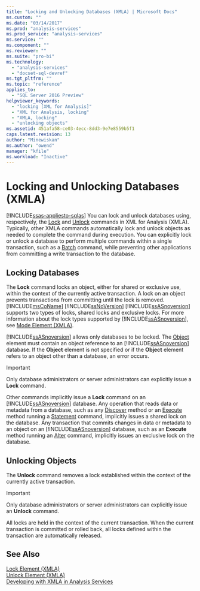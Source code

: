 ```yaml
---
title: "Locking and Unlocking Databases (XMLA) | Microsoft Docs"
ms.custom: ""
ms.date: "03/14/2017"
ms.prod: "analysis-services"
ms.prod_service: "analysis-services"
ms.service: ""
ms.component: ""
ms.reviewer: ""
ms.suite: "pro-bi"
ms.technology: 
  - "analysis-services"
  - "docset-sql-devref"
ms.tgt_pltfrm: ""
ms.topic: "reference"
applies_to: 
  - "SQL Server 2016 Preview"
helpviewer_keywords: 
  - "locking [XML for Analysis]"
  - "XML for Analysis, locking"
  - "XMLA, locking"
  - "unlocking objects"
ms.assetid: 451afa58-ce03-4ecc-8dd3-9e7e8559b5f1
caps.latest.revision: 13
author: "Minewiskan"
ms.author: "owend"
manager: "kfile"
ms.workload: "Inactive"
---
```

# Locking and Unlocking Databases (XMLA)
[!INCLUDE[ssas-appliesto-sqlas](../../includes/ssas-appliesto-sqlas.md)]
  You can lock and unlock databases using, respectively, the [Lock](../../analysis-services/xmla/xml-elements-commands/lock-element-xmla.md) and [Unlock](../../analysis-services/xmla/xml-elements-commands/unlock-element-xmla.md) commands in XML for Analysis (XMLA). Typically, other XMLA commands automatically lock and unlock objects as needed to complete the command during execution. You can explicitly lock or unlock a database to perform multiple commands within a single transaction, such as a [Batch](../../analysis-services/xmla/xml-elements-commands/batch-element-xmla.md) command, while preventing other applications from committing a write transaction to the database.  
  
## Locking Databases  
 The **Lock** command locks an object, either for shared or exclusive use, within the context of the currently active transaction. A lock on an object prevents transactions from committing until the lock is removed. [!INCLUDE[msCoName](../../includes/msconame-md.md)] [!INCLUDE[ssNoVersion](../../includes/ssnoversion-md.md)] [!INCLUDE[ssASnoversion](../../includes/ssasnoversion-md.md)] supports two types of locks, shared locks and exclusive locks. For more information about the lock types supported by [!INCLUDE[ssASnoversion](../../includes/ssasnoversion-md.md)], see [Mode Element &#40;XMLA&#41;](../../analysis-services/xmla/xml-elements-properties/mode-element-xmla.md).  
  
 [!INCLUDE[ssASnoversion](../../includes/ssasnoversion-md.md)] allows only databases to be locked. The [Object](../../analysis-services/xmla/xml-elements-properties/object-element-xmla.md) element must contain an object reference to an [!INCLUDE[ssASnoversion](../../includes/ssasnoversion-md.md)] database. If the **Object** element is not specified or if the **Object** element refers to an object other than a database, an error occurs.  
  
> [!IMPORTANT]  
>  Only database administrators or server administrators can explicitly issue a **Lock** command.  
  
 Other commands implicitly issue a **Lock** command on an [!INCLUDE[ssASnoversion](../../includes/ssasnoversion-md.md)] database. Any operation that reads data or metadata from a database, such as any [Discover](../../analysis-services/xmla/xml-elements-methods-discover.md) method or an [Execute](../../analysis-services/xmla/xml-elements-methods-execute.md) method running a [Statement](../../analysis-services/xmla/xml-elements-commands/statement-element-xmla.md) command, implicitly issues a shared lock on the database. Any transaction that commits changes in data or metadata to an object on an [!INCLUDE[ssASnoversion](../../includes/ssasnoversion-md.md)] database, such as an **Execute** method running an [Alter](../../analysis-services/xmla/xml-elements-commands/alter-element-xmla.md) command, implicitly issues an exclusive lock on the database.  
  
## Unlocking Objects  
 The **Unlock** command removes a lock established within the context of the currently active transaction.  
  
> [!IMPORTANT]  
>  Only database administrators or server administrators can explicitly issue an **Unlock** command.  
  
 All locks are held in the context of the current transaction. When the current transaction is committed or rolled back, all locks defined within the transaction are automatically released.  
  
## See Also  
 [Lock Element &#40;XMLA&#41;](../../analysis-services/xmla/xml-elements-commands/lock-element-xmla.md)   
 [Unlock Element &#40;XMLA&#41;](../../analysis-services/xmla/xml-elements-commands/unlock-element-xmla.md)   
 [Developing with XMLA in Analysis Services](../../analysis-services/multidimensional-models-scripting-language-assl-xmla/developing-with-xmla-in-analysis-services.md)  
  
  
